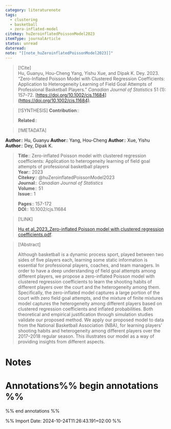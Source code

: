 ```yaml
---
category: literaturenote
tags:
  - clustering
  - basketball
  - zera-inflated-model
citekey: huZeroinflatedPoissonModel2023
itemType: journalArticle
status: unread
dateread: 
note: "[[note_huZeroinflatedPoissonModel2023]]"
---
```


> [!Cite]  
> Hu, Guanyu, Hou-Cheng Yang, Yishu Xue, and Dipak K. Dey. 2023. “Zero-Inflated Poisson Model with Clustered Regression Coefficients: Application to Heterogeneity Learning of Field Goal Attempts of Professional Basketball Players.” _Canadian Journal of Statistics_ 51 (1): 157–72. [https://doi.org/10.1002/cjs.11684](https://doi.org/10.1002/cjs.11684).

> [!SYNTHESIS] 
>**Contribution**::
>
>**Related**:: 
>

> [!METADATA]  
>
**Author**:: Hu, Guanyu
**Author**:: Yang, Hou-Cheng
**Author**:: Xue, Yishu
**Author**:: Dey, Dipak K.<br>
> **Title**:: Zero-inflated Poisson model with clustered regression coefficients: Application to heterogeneity learning of field goal attempts of professional basketball players    
> **Year**:: 2023     
> **Citekey**:: @huZeroinflatedPoissonModel2023    
>**Journal**:: *Canadian Journal of Statistics*    
>**Volume**:: 51    
>**Issue**:: 1     
>    
>    
>     
> **Pages**:: 157-172    
>**DOI**:: 10.1002/cjs.11684    
>

> [!LINK] 
>
> [Hu et al_2023_Zero-inflated Poisson model with clustered regression coefficients.pdf](file:///Users/steven/Library/Mobile%20Documents/com~apple~CloudDocs/Zotero/bibliography/Canadian%20Journal%20of%20Statistics/2023/Hu%20et%20al_2023_Zero-inflated%20Poisson%20model%20with%20clustered%20regression%20coefficients.pdf).

>[!Abstract]
>
>Although basketball is a dynamic process sport, played between two sides of five players each, learning some static information is essential for professional players, coaches, and team managers. In order to have a deep understanding of field goal attempts among different players, we propose a zero-inflated Poisson model with clustered regression coefficients to learn the shooting habits of different players over the court and the heterogeneity among them. Specifically, the zero-inflated model captures a large portion of the court with zero field goal attempts, and the mixture of finite mixtures model captures the heterogeneity among different players based on clustered regression coefficients and inflated probabilities. Both theoretical and empirical justification through simulation studies validate our proposed method. We apply our proposed model to data from the National Basketball Association (NBA), for learning players' shooting habits and heterogeneity among different players over the 2017–2018 regular season. This illustrates our model as a way of providing insights from different aspects.
>>


# Notes<br>
# Annotations%% begin annotations %%  
 
  
%% end annotations %%

%% Import Date: 2024-10-24T11:26:43.191+02:00 %%
